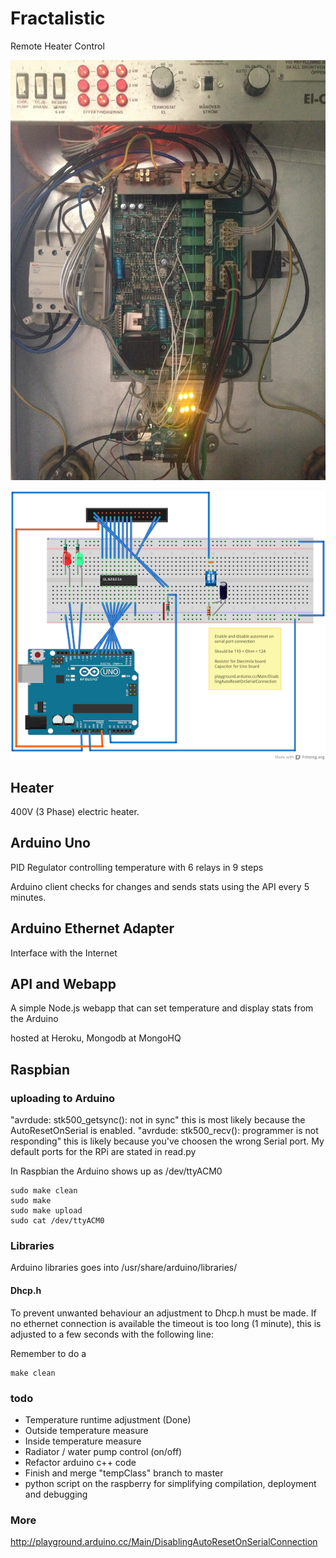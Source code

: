 # Fractalistic
Remote Heater Control

![](https://github.com/rhymn/fractalistic/blob/master/extra/elpanna.jpg)

![](https://github.com/rhymn/fractalistic/blob/master/extra/fritzing.png)

## Heater
400V (3 Phase) electric heater.

## Arduino Uno
PID Regulator controlling temperature with 6 relays in 9 steps

Arduino client checks for changes and sends stats using the API every 5 minutes.

## Arduino Ethernet Adapter
Interface with the Internet

## API and Webapp
A simple Node.js webapp that can set temperature and display stats from the Arduino

hosted at Heroku, Mongodb at MongoHQ

## Raspbian

### uploading to Arduino
"avrdude: stk500_getsync(): not in sync" this is most likely because the AutoResetOnSerial is enabled.
"avrdude: stk500_recv(): programmer is not responding" this is likely because you've choosen the wrong Serial port. My default ports for the RPi are stated in read.py

In Raspbian the Arduino shows up as /dev/ttyACM0

```
sudo make clean
sudo make
sudo make upload
sudo cat /dev/ttyACM0
```

### Libraries
Arduino libraries goes into /usr/share/arduino/libraries/

#### Dhcp.h
To prevent unwanted behaviour an adjustment to Dhcp.h must be made. If no ethernet connection is available the timeout is too long (1 minute), this is adjusted to a few seconds with the following line:


Remember to do a

```
make clean
```


### todo
* Temperature runtime adjustment (Done)
* Outside temperature measure
* Inside temperature measure
* Radiator / water pump control (on/off)
* Refactor arduino c++ code
* Finish and merge "tempClass" branch to master
* python script on the raspberry for simplifying compilation, deployment and debugging

### More
http://playground.arduino.cc/Main/DisablingAutoResetOnSerialConnection
